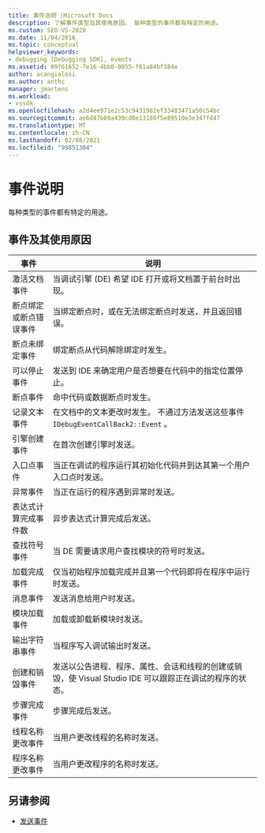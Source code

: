```yaml
---
title: 事件说明 |Microsoft Docs
description: 了解事件类型及其使用原因。 每种类型的事件都有特定的用途。
ms.custom: SEO-VS-2020
ms.date: 11/04/2016
ms.topic: conceptual
helpviewer_keywords:
- debugging [Debugging SDK], events
ms.assetid: 09f61652-7e16-4bb0-8055-f61a84bf384e
author: acangialosi
ms.author: anthc
manager: jmartens
ms.workload:
- vssdk
ms.openlocfilehash: a2d4ee971e2c53c9431982ef33483471a50c54bc
ms.sourcegitcommit: ae6d47b09a439cd0e13180f5e89510e3e347fd47
ms.translationtype: MT
ms.contentlocale: zh-CN
ms.lasthandoff: 02/08/2021
ms.locfileid: "99851304"
---
```

# <a name="event-descriptions"></a>事件说明
每种类型的事件都有特定的用途。

## <a name="events-and-the-reasons-for-their-use"></a>事件及其使用原因

|事件|说明|
|-----------|-----------------|
|激活文档事件|当调试引擎 (DE) 希望 IDE 打开或将文档置于前台时出现。|
|断点绑定或断点错误事件|当绑定断点时，或在无法绑定断点时发送，并且返回错误。|
|断点未绑定事件|绑定断点从代码解除绑定时发生。|
|可以停止事件|发送到 IDE 来确定用户是否想要在代码中的指定位置停止。|
|断点事件|命中代码或数据断点时发生。|
|记录文本事件|在文档中的文本更改时发生。 不通过方法发送这些事件 `IDebugEventCallBack2::Event` 。|
|引擎创建事件|在首次创建引擎时发送。|
|入口点事件|当正在调试的程序运行其初始化代码并到达其第一个用户入口点时发送。|
|异常事件|当正在运行的程序遇到异常时发送。|
|表达式计算完成事件数|异步表达式计算完成后发送。|
|查找符号事件|当 DE 需要请求用户查找模块的符号时发送。|
|加载完成事件|仅当初始程序加载完成并且第一个代码即将在程序中运行时发送。|
|消息事件|发送消息给用户时发送。|
|模块加载事件|加载或卸载新模块时发送。|
|输出字符串事件|当程序写入调试输出时发送。|
|创建和销毁事件|发送以公告进程、程序、属性、会话和线程的创建或销毁，使 Visual Studio IDE 可以跟踪正在调试的程序的状态。|
|步骤完成事件|步骤完成后发送。|
|线程名称更改事件|当用户更改线程的名称时发送。|
|程序名称更改事件|当用户更改程序的名称时发送。|

## <a name="see-also"></a>另请参阅
- [发送事件](../../extensibility/debugger/sending-events.md)
